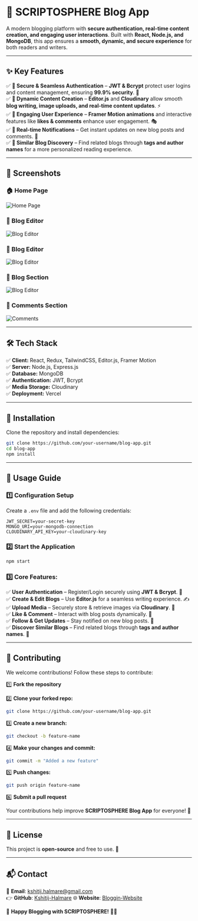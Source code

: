 # 📝 SCRIPTOSPHERE Blog App

A modern blogging platform with **secure authentication, real-time content creation, and engaging user interactions**. Built with **React, Node.js, and MongoDB**, this app ensures a **smooth, dynamic, and secure experience** for both readers and writers.

---

## ✨ Key Features

✅ **🔐 Secure & Seamless Authentication** – **JWT & Bcrypt** protect user logins and content management, ensuring **99.9% security**. 🔑  
✅ **📝 Dynamic Content Creation** – **Editor.js** and **Cloudinary** allow smooth **blog writing, image uploads, and real-time content updates**. ⚡  
✅ **💬 Engaging User Experience** – **Framer Motion animations** and interactive features like **likes & comments** enhance user engagement. 🎭  
✅ **📢 Real-time Notifications** – Get instant updates on new blog posts and comments. 🔔  
✅ **🔎 Similar Blog Discovery** – Find related blogs through **tags and author names** for a more personalized reading experience.  

---

## 📸 Screenshots

### 🏠 Home Page
![Home Page](Screenshot_16-3-2025_181124_blogging-website-1-semf.onrender.com.jpeg)

### 📝 Blog Editor
![Blog Editor](Screenshot_16-3-2025_181346_blogging-website-1-semf.onrender.com.jpeg)

### 📝 Blog Editor
![Blog Editor](Screenshot_16-3-2025_181556_blogging-website-1-semf.onrender.com.jpeg)

### 📝 Blog Section
![Blog Editor](Screenshot_16-3-2025_18170_blogging-website-1-semf.onrender.com.jpeg)

### 💬 Comments Section
![Comments](Screenshot_16-3-2025_181733_blogging-website-1-semf.onrender.com.jpeg)

---

## 🛠️ Tech Stack

✅ **Client:** React, Redux, TailwindCSS, Editor.js, Framer Motion  
✅ **Server:** Node.js, Express.js  
✅ **Database:** MongoDB  
✅ **Authentication:** JWT, Bcrypt  
✅ **Media Storage:** Cloudinary  
✅ **Deployment:** Vercel  

---

## 🚀 Installation

Clone the repository and install dependencies:

```bash
git clone https://github.com/your-username/blog-app.git  
cd blog-app  
npm install
```

---

## 📌 Usage Guide

### 1️⃣ Configuration Setup

Create a `.env` file and add the following credentials:

```env
JWT_SECRET=your-secret-key
MONGO_URI=your-mongodb-connection
CLOUDINARY_API_KEY=your-cloudinary-key
```

### 2️⃣ Start the Application

```bash
npm start
```

### 3️⃣ Core Features:

✅ **User Authentication** – Register/Login securely using **JWT & Bcrypt**. 🔐  
✅ **Create & Edit Blogs** – Use **Editor.js** for a seamless writing experience. ✍️  
✅ **Upload Media** – Securely store & retrieve images via **Cloudinary**. 📸  
✅ **Like & Comment** – Interact with blog posts dynamically. 💬  
✅ **Follow & Get Updates** – Stay notified on new blog posts. 🔔  
✅ **Discover Similar Blogs** – Find related blogs through **tags and author names**. 🔎  

---

## 🤝 Contributing

We welcome contributions! Follow these steps to contribute:

1️⃣ **Fork the repository**  

2️⃣ **Clone your forked repo:**  
```bash
git clone https://github.com/your-username/blog-app.git
```

3️⃣ **Create a new branch:**  
```bash
git checkout -b feature-name
```

4️⃣ **Make your changes and commit:**  
```bash
git commit -m "Added a new feature"
```

5️⃣ **Push changes:**  
```bash
git push origin feature-name
```

6️⃣ **Submit a pull request**  

Your contributions help improve **SCRIPTOSPHERE Blog App** for everyone! 🚀  

---

## 📝 License

This project is **open-source** and free to use. 🎉  

---

## 📬 Contact

📧 **Email**: [kshitij.halmare@gmail.com](kshitij.halmare@gmail.com)  
👉 **GitHub**: [Kshitij-Halmare]([https://github.com/your-username](https://github.com/Kshitij-Halmare))  
🌐 **Website**: [Bloggin-Website](https://blogging-website-1-semf.onrender.com/)  

🚀 **Happy Blogging with SCRIPTOSPHERE!** 📝✨
